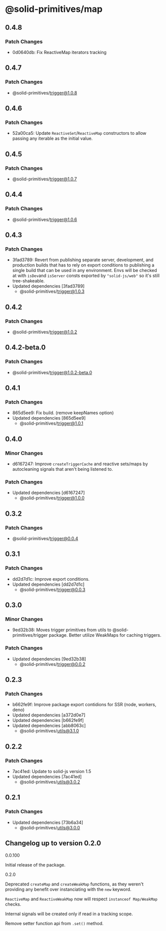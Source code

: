 # @solid-primitives/map

## 0.4.8

### Patch Changes

- 0d0640db: Fix ReactiveMap iterators tracking

## 0.4.7

### Patch Changes

- @solid-primitives/trigger@1.0.8

## 0.4.6

### Patch Changes

- 52a00ca5: Update `ReactiveSet`/`ReactiveMap` constructors to allow passing any iterable as the initial value.

## 0.4.5

### Patch Changes

- @solid-primitives/trigger@1.0.7

## 0.4.4

### Patch Changes

- @solid-primitives/trigger@1.0.6

## 0.4.3

### Patch Changes

- 3fad3789: Revert from publishing separate server, development, and production builds that has to rely on export conditions
  to publishing a single build that can be used in any environment.
  Envs will be checked at with `isDev`and `isServer` consts exported by `"solid-js/web"` so it's still tree-shakeable.
- Updated dependencies [3fad3789]
  - @solid-primitives/trigger@1.0.3

## 0.4.2

### Patch Changes

- @solid-primitives/trigger@1.0.2

## 0.4.2-beta.0

### Patch Changes

- @solid-primitives/trigger@1.0.2-beta.0

## 0.4.1

### Patch Changes

- 865d5ee9: Fix build. (remove keepNames option)
- Updated dependencies [865d5ee9]
  - @solid-primitives/trigger@1.0.1

## 0.4.0

### Minor Changes

- d6167247: Improve `createTriggerCache` and reactive sets/maps by autocleaning signals that aren't being listened to.

### Patch Changes

- Updated dependencies [d6167247]
  - @solid-primitives/trigger@1.0.0

## 0.3.2

### Patch Changes

- @solid-primitives/trigger@0.0.4

## 0.3.1

### Patch Changes

- dd2d7d1c: Improve export conditions.
- Updated dependencies [dd2d7d1c]
  - @solid-primitives/trigger@0.0.3

## 0.3.0

### Minor Changes

- 9ed32b38: Moves trigger primitives from utils to @solid-primitives/trigger package. Better utilize WeakMaps for caching triggers.

### Patch Changes

- Updated dependencies [9ed32b38]
  - @solid-primitives/trigger@0.0.2

## 0.2.3

### Patch Changes

- b662fe9f: Improve package export contidions for SSR (node, workers, deno)
- Updated dependencies [a372d0e7]
- Updated dependencies [b662fe9f]
- Updated dependencies [abb8063c]
  - @solid-primitives/utils@3.1.0

## 0.2.2

### Patch Changes

- 7ac41ed: Update to solid-js version 1.5
- Updated dependencies [7ac41ed]
  - @solid-primitives/utils@3.0.2

## 0.2.1

### Patch Changes

- Updated dependencies [73b6a34]
  - @solid-primitives/utils@3.0.0

## Changelog up to version 0.2.0

0.0.100

Initial release of the package.

0.2.0

Deprecated `createMap` and `createWeakMap` functions, as they weren't providing any benefit over instanciating with the `new` keyword.

`ReactiveMap` and `ReactiveWeakMap` now will respect `instanceof Map/WeakMap` checks.

Internal signals will be created only if read in a tracking scope.

Remove setter function api from `.set()` method.

